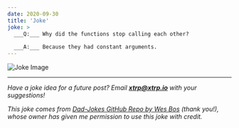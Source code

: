 ```yaml
---
date: 2020-09-30
title: 'Joke'
joke: >
  ___Q:___ Why did the functions stop calling each other?
  
  ___A:___ Because they had constant arguments.
---
```


![Joke Image](https://private.xtrp.io/projects/DailyDeveloperJokes/public_image_server/images/5e1258b057385.png)

---
*Have a joke idea for a future post? Email **[xtrp@xtrp.io](mailto:xtrp@xtrp.io)** with your suggestions!*

*This joke comes from [Dad-Jokes GitHub Repo by Wes Bos](https://github.com/wesbos/dad-jokes) (thank you!), whose owner has given me permission to use this joke with credit.*

<!-- 
Joke text:
**Q:** Why did the functions stop calling each other?

**A:** Because they had constant arguments.
 -->

